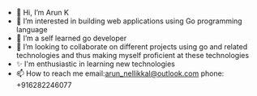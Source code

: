 - 👋 Hi, I’m Arun K
- 👀 I’m interested in building web applications using Go programming language
- 🌱 I’m a self learned go developer
- 💞️ I’m looking to collaborate on different projects using go and related technologies and thus making myself proficient at these technologies
- ✨ I'm enthusiastic in learning new technologies
- 📫 How to reach me email:<arun_nellikkal@outlook.com> phone: +916282246077

<!---
ARUNK2121/ARUNK2121 is a ✨ special ✨ repository because its `README.md` (this file) appears on your GitHub profile.
You can click the Preview link to take a look at your changes.
--->
